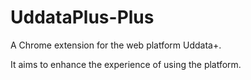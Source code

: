 # UddataPlus-Plus
A Chrome extension for the web platform Uddata+.

It aims to enhance the experience of using the platform.
